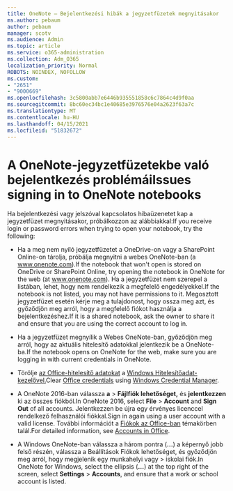 ```yaml
---
title: OneNote – Bejelentkezési hibák a jegyzetfüzetek megnyitásakor
ms.author: pebaum
author: pebaum
manager: scotv
ms.audience: Admin
ms.topic: article
ms.service: o365-administration
ms.collection: Adm_O365
localization_priority: Normal
ROBOTS: NOINDEX, NOFOLLOW
ms.custom:
- "2651"
- "9000669"
ms.openlocfilehash: 3c5800abb7e6446b935551858c6c7864c4d9f0aa
ms.sourcegitcommit: 8bc60ec34bc1e40685e3976576e04a2623f63a7c
ms.translationtype: MT
ms.contentlocale: hu-HU
ms.lasthandoff: 04/15/2021
ms.locfileid: "51832672"
---
```

# <a name="issues-signing-in-to-onenote-notebooks"></a><span data-ttu-id="cf7d4-102">A OneNote-jegyzetfüzetekbe való bejelentkezés problémái</span><span class="sxs-lookup"><span data-stu-id="cf7d4-102">Issues signing in to OneNote notebooks</span></span>

<span data-ttu-id="cf7d4-103">Ha bejelentkezési vagy jelszóval kapcsolatos hibaüzenetet kap a jegyzetfüzet megnyitásakor, próbálkozzon az alábbiakkal:</span><span class="sxs-lookup"><span data-stu-id="cf7d4-103">If you receive login or password errors when trying to open your notebook, try the following:</span></span>

- <span data-ttu-id="cf7d4-104">Ha a meg nem nyíló jegyzetfüzetet a OneDrive-on vagy a SharePoint Online-on tárolja, próbálja megnyitni a webes OneNote-ban (a www.onenote.com).</span><span class="sxs-lookup"><span data-stu-id="cf7d4-104">If the notebook that won't open is stored on OneDrive or SharePoint Online, try opening the notebook in OneNote for the web (at www.onenote.com).</span></span> <span data-ttu-id="cf7d4-105">Ha a jegyzetfüzet nem szerepel a listában, lehet, hogy nem rendelkezik a megfelelő engedélyekkel.</span><span class="sxs-lookup"><span data-stu-id="cf7d4-105">If the notebook is not listed, you may not have permissions to it.</span></span> <span data-ttu-id="cf7d4-106">Megosztott jegyzetfüzet esetén kérje meg a tulajdonost, hogy ossza meg azt, és győződjön meg arról, hogy a megfelelő fiókot használja a bejelentkezéshez.</span><span class="sxs-lookup"><span data-stu-id="cf7d4-106">If it is a shared notebook, ask the owner to share it and ensure that you are using the correct account to log in.</span></span>

- <span data-ttu-id="cf7d4-107">Ha a jegyzetfüzet megnyílik a Webes OneNote-ban, győződjön meg arról, hogy az aktuális hitelesítő adatokkal jelentkezik be a OneNote-ba.</span><span class="sxs-lookup"><span data-stu-id="cf7d4-107">If the notebook opens on OneNote for the web, make sure you are logging in with current credentials in OneNote.</span></span> 

- <span data-ttu-id="cf7d4-108">Törölje [az Office-hitelesítő adatokat](https://docs.microsoft.com/office/troubleshoot/error-messages/another-account-already-signed-in#step-3-clear-cached-credentials-on-the-computer) a [Windows Hitelesítőadat-kezelővel.](https://support.microsoft.com/help/4026814/windows-accessing-credential-manager)</span><span class="sxs-lookup"><span data-stu-id="cf7d4-108">Clear [Office credentials](https://docs.microsoft.com/office/troubleshoot/error-messages/another-account-already-signed-in#step-3-clear-cached-credentials-on-the-computer) using [Windows Credential Manager](https://support.microsoft.com/help/4026814/windows-accessing-credential-manager).</span></span>

- <span data-ttu-id="cf7d4-109">A OneNote 2016-ban válassza **a**  >  **Fájlfiók lehetőséget,** és **jelentkezzen** ki az összes fiókból.</span><span class="sxs-lookup"><span data-stu-id="cf7d4-109">In OneNote 2016, select **File** > **Account** and **Sign Out** of all accounts.</span></span> <span data-ttu-id="cf7d4-110">Jelentkezzen be újra egy érvényes licenccel rendelkező felhasználói fiókkal.</span><span class="sxs-lookup"><span data-stu-id="cf7d4-110">Sign in again using a user account with a valid license.</span></span> <span data-ttu-id="cf7d4-111">További információt a [Fiókok az Office-ban](https://support.office.com/article/accounts-in-office-628ea040-f265-49de-b986-be09c3ebf8a9) témakörben talál.</span><span class="sxs-lookup"><span data-stu-id="cf7d4-111">For detailed information, see [Accounts in Office](https://support.office.com/article/accounts-in-office-628ea040-f265-49de-b986-be09c3ebf8a9).</span></span>

- <span data-ttu-id="cf7d4-112">A Windows OneNote-ban válassza a három pontra (**...**) a képernyő jobb felső részén, válassza a Beállítások Fiókok lehetőséget, és győződjön meg arról, hogy megjelenik egy munkahelyi vagy  >  iskolai fiók.</span><span class="sxs-lookup"><span data-stu-id="cf7d4-112">In OneNote for Windows, select the ellipsis (**…**) at the top right of the screen, select **Settings** > **Accounts**, and ensure that a work or school account is listed.</span></span>